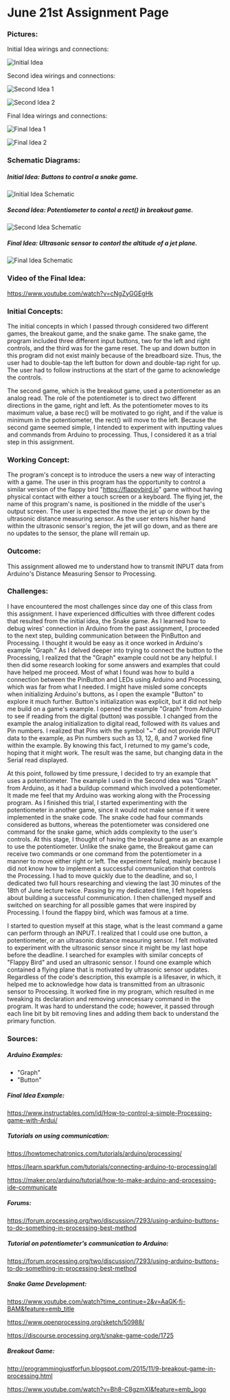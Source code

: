 # June 21st Assignment Page

### Pictures:

Initial Idea wirings and connections: 

![Initial Idea](https://user-images.githubusercontent.com/60816393/85220605-04912280-b3be-11ea-85ff-52585059d25f.jpeg)

Second idea wirings and connections:

![Second Idea 1](https://user-images.githubusercontent.com/60816393/85220606-0529b900-b3be-11ea-97d7-616e233c6063.jpeg)

![Second Idea 2](https://user-images.githubusercontent.com/60816393/85220607-05c24f80-b3be-11ea-9e66-56c5303225fb.jpeg)

Final Idea wirings and connections:

![Final Idea 1](https://user-images.githubusercontent.com/60816393/85220603-00fd9b80-b3be-11ea-91bc-c5eb15482720.jpeg)

![Final Idea 2](https://user-images.githubusercontent.com/60816393/85220604-03f88c00-b3be-11ea-8877-831b1faddb15.jpeg)

### Schematic Diagrams:

##### Initial Idea: Buttons to control a snake game.

![Initial Idea Schematic](https://user-images.githubusercontent.com/60816393/85230530-e64d1600-b401-11ea-80e4-f9f4f06f9c8b.jpeg)

##### Second Idea: Potentiometer to contol a rect() in breakout game.

![Second Idea Schematic](https://user-images.githubusercontent.com/60816393/85230531-e77e4300-b401-11ea-960c-b99a8f79b7fa.jpeg)

##### Final Idea: Ultrasonic sensor to contorl the altitude of a jet plane.

![Final Idea Schematic](https://user-images.githubusercontent.com/60816393/85230527-e3522580-b401-11ea-98f1-6305963c349c.jpeg)

### Video of the Final Idea:
https://www.youtube.com/watch?v=cNgZyGGEgHk

### Initial Concepts:

The initial concepts in which I passed through considered two different games, the breakout game, and the snake game. The snake game, the program included three different input buttons, two for the left and right controls, and the third was for the game reset. The up and down button in this program did not exist mainly because of the breadboard size. Thus, the user had to double-tap the left button for down and double-tap right for up. The user had to follow instructions at the start of the game to acknowledge the controls.

The second game, which is the breakout game, used a potentiometer as an analog read. The role of the potentiometer is to direct two different directions in the game, right and left. As the potentiometer moves to its maximum value, a base rec() will be motivated to go right, and if the value is minimum in the potentiometer, the rect() will move to the left. Because the second game seemed simple, I intended to experiment with inputting values and commands from Arduino to processing. Thus, I considered it as a trial step in this assignment. 

### Working Concept:

The program's concept is to introduce the users a new way of interacting with a game. The user in this program has the opportunity to control a similar version of the flappy bird "https://flappybird.io" game without having physical contact with either a touch screen or a keyboard. The flying jet, the name of this program's name, is positioned in the middle of the user's output screen. The user is expected the move the jet up or down by the ultrasonic distance measuring sensor. As the user enters his/her hand within the ultrasonic sensor's region, the jet will go down, and as there are no updates to the sensor, the plane will remain up.


### Outcome:

This assignment allowed me to understand how to transmit INPUT data from Arduino's Distance Measuring Sensor to Processing.

### Challenges:

I have encountered the most challenges since day one of this class from this assignment. I have experienced difficulties with three different codes that resulted from the initial idea, the Snake game. As I learned how to debug wires' connection in Arduino from the past assignment, I proceeded to the next step, building communication between the PinButton and Processing. I thought it would be easy as it once worked in Arduino's example "Graph." As I delved deeper into trying to connect the button to the Processing, I realized that the "Graph" example could not be any helpful. I then did some research looking for some answers and examples that could have helped me proceed. Most of what I found was how to build a connection between the PinButton and LEDs using Arduino and Processing, which was far from what I needed. I might have misled some concepts when initializing Arduino's buttons, as I open the example "Button" to explore it much further. Button's initialization was explicit, but it did not help me build on a game's example. I opened the example "Graph" from Arduino to see if reading from the digital (button) was possible. I changed from the example the analog initialization to digital read, followed with its values and Pin numbers. I realized that Pins with the symbol "~" did not provide INPUT data to the example, as Pin numbers such as 13, 12, 8, and 7 worked fine within the example. By knowing this fact, I returned to my game's code, hoping that it might work. The result was the same, but changing data in the Serial read displayed. 

At this point, followed by time pressure, I decided to try an example that uses a potentiometer. The example I used in the Second idea was "Graph" from Arduino, as it had a buildup command which involved a potentiometer. It made me feel that my Arduino was working along with the Processing program. As I finished this trial, I started experimenting with the potentiometer in another game, since it would not make sense if it were implemented in the snake code. The snake code had four commands considered as buttons, whereas the potentiometer was considered one command for the snake game, which adds complexity to the user's controls. At this stage, I thought of having the breakout game as an example to use the potentiometer. Unlike the snake game, the Breakout game can receive two commands or one command from the potentiometer in a manner to move either right or left. The experiment failed, mainly because I did not know how to implement a successful communication that controls the Processing. I had to move quickly due to the deadline, and so, I dedicated two full hours researching and viewing the last 30 minutes of the 18th of June lecture twice. Passing by my dedicated time, I felt hopeless about building a successful communication. I then challenged myself and switched on searching for all possible games that were inspired by Processing. I found the flappy bird, which was famous at a time. 

I started to question myself at this stage, what is the least command a game can perform through an INPUT. I realized that I could use one button, a potentiometer, or an ultrasonic distance measuring sensor. I felt motivated to experiment with the ultrasonic sensor since it might be my last hope before the deadline. I searched for examples with similar concepts of "Flappy Bird" and used an ultrasonic sensor. I found one example which contained a flying plane that is motivated by ultrasonic sensor updates. Regardless of the code's description, this example is a lifesaver, in which, it helped me to acknowledge how data is transmitted from an ultrasonic sensor to Processing. It worked fine in my program, which resulted in me tweaking its declaration and removing unnecessary command in the program. It was hard to understand the code; however, it passed through each line bit by bit removing lines and adding them back to understand the primary function.

### Sources:

##### Arduino Examples:

- "Graph"
- "Button"

##### Final Idea Example:

https://www.instructables.com/id/How-to-control-a-simple-Processing-game-with-Ardui/

##### Tutorials on using communication:

https://howtomechatronics.com/tutorials/arduino/processing/

https://learn.sparkfun.com/tutorials/connecting-arduino-to-processing/all

https://maker.pro/arduino/tutorial/how-to-make-arduino-and-processing-ide-communicate

##### Forums:

https://forum.processing.org/two/discussion/7293/using-arduino-buttons-to-do-something-in-processing-best-method

##### Tutorial on potentiometer's communication to Arduino:

https://forum.processing.org/two/discussion/7293/using-arduino-buttons-to-do-something-in-processing-best-method

##### Snake Game Development:

https://www.youtube.com/watch?time_continue=2&v=AaGK-fj-BAM&feature=emb_title

https://www.openprocessing.org/sketch/50988/

https://discourse.processing.org/t/snake-game-code/1725

##### Breakout Game:

http://programmingjustforfun.blogspot.com/2015/11/9-breakout-game-in-processing.html

https://www.youtube.com/watch?v=Bh8-C8gzmXI&feature=emb_logo


